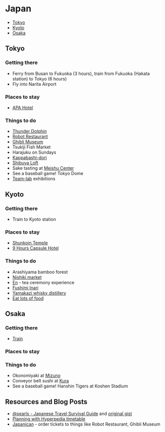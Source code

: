 # Japan

* [Tokyo](#tokyo)
* [Kyoto](#kyoto)
* [Osaka](#osaka)

## <a name="tokyo"></a> Tokyo

### Getting there

* Ferry from Busan to Fukuoka (3 hours), train from Fukuoka (Hakata station) to Tokyo (6 hours)
* Fly into Narita Airport

### Places to stay

* [APA Hotel](http://www.booking.com/hotel/jp/apa-ginza-kyobashi.en-gb.html)

### Things to do

* [Thunder Dolphin](https://en.wikipedia.org/wiki/Thunder_Dolphin)
* [Robot Restaurant](http://www.kyuhoshi.com/2014/09/21/robot-restaurant-in-shinjuku-tokyo/)
* [Ghibli Museum](http://www.ghibli-museum.jp/en/)
* Tsukiji Fish Market
* Harajuku on Sundays
* [Kappabashi-dori](http://www.japan-guide.com/e/e3020.html)
* [Shibuya Loft](http://www.yelp.com/biz/%E6%B8%8B%E8%B0%B7-%E3%83%AD%E3%83%95%E3%83%88-%E6%B8%8B%E8%B0%B7%E5%8C%BA)
* Sake tasting at [Meishu Center](http://en.japantravel.com/view/tasting-sake-at-meishu-center-tokyo)
* See a baseball game! Tokyo Dome
* [Team-lab](http://www.team-lab.net/en/exhibition) exhibitions

## <a name="kyoto"></a> Kyoto

### Getting there

* Train to Kyoto station

### Places to stay

* [Shunkoin Temple](http://www.shunkoin.com/)
* [9 Hours Capsule Hotel](http://www.tripadvisor.com/Hotel_Review-g298564-d6028872-Reviews-9_Hours_Capsule_Hotel_Kyoto-Kyoto_Kyoto_Prefecture_Kinki.html)

### Things to do

* Arashiyama bamboo forest
* [Nishiki market](http://www.japan-guide.com/e/e3931.html)
* [En](http://www.teaceremonyen.com/) - tea ceremony experience
* [Fushimi Inari](https://en.wikipedia.org/wiki/Fushimi_Inari-taisha)
* [Yamakazi whisky distillery](http://theyamazaki.jp/en/distillery/guide.html)
* [Eat lots of food](http://www.followmefoodie.com/2014/02/follow-me-foodie-to-kyoto-japan-where-to-eat-in-kyoto/)

## <a name="osaka"></a> Osaka

### Getting there

* [Train](http://jprail.com/travel-informations/tips-for-japan-rail-pass/how-to-transfer-among-kyoto-osaka-and-kobe-compare-japan-railway-and-private-lines.html#How_to_choose_the_lines_and_trains_to_Kyoto_from_Osaka)
 
### Places to stay

### Things to do

* Okonomiyaki at [Mizuno](http://www.tripadvisor.com/Restaurant_Review-g298566-d1664126-Reviews-Mizuno-Osaka_Osaka_Prefecture_Kinki.html)
* Conveyor belt sushi at [Kura](http://www.willflyforfood.net/2014/06/01/kura-sushi-delicious-sushi-in-japan-for-just-%C2%A5100-1-a-plate/)
* See a baseball game! Hanshin Tigers at Koshen Stadium

## Resources and Blog Posts

* [@searls - Japanese Travel Survival Guide](https://medium.com/@searls/japanese-travel-survival-guide-b88c27a418b7) and [original gist](https://gist.github.com/searls/4561407)
* [Planning with Hyperpedia timetable](http://www.jrpass.com/blogs/plan-with-the-hyperdia-online-timetable)
* [Japanican](http://www.japanican.com/en/) - order tickets to things like Robot Restaurant, Ghibli Museum

